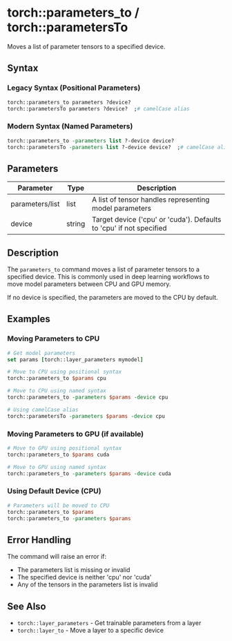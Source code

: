 # torch::parameters_to / torch::parametersTo

Moves a list of parameter tensors to a specified device.

## Syntax

### Legacy Syntax (Positional Parameters)
```tcl
torch::parameters_to parameters ?device?
torch::parametersTo parameters ?device?  ;# camelCase alias
```

### Modern Syntax (Named Parameters)
```tcl
torch::parameters_to -parameters list ?-device device?
torch::parametersTo -parameters list ?-device device?  ;# camelCase alias
```

## Parameters

| Parameter | Type | Description |
|-----------|------|-------------|
| parameters/list | list | A list of tensor handles representing model parameters |
| device | string | Target device ('cpu' or 'cuda'). Defaults to 'cpu' if not specified |

## Description

The `parameters_to` command moves a list of parameter tensors to a specified device. This is commonly used in deep learning workflows to move model parameters between CPU and GPU memory.

If no device is specified, the parameters are moved to the CPU by default.

## Examples

### Moving Parameters to CPU
```tcl
# Get model parameters
set params [torch::layer_parameters mymodel]

# Move to CPU using positional syntax
torch::parameters_to $params cpu

# Move to CPU using named syntax
torch::parameters_to -parameters $params -device cpu

# Using camelCase alias
torch::parametersTo -parameters $params -device cpu
```

### Moving Parameters to GPU (if available)
```tcl
# Move to GPU using positional syntax
torch::parameters_to $params cuda

# Move to GPU using named syntax
torch::parameters_to -parameters $params -device cuda
```

### Using Default Device (CPU)
```tcl
# Parameters will be moved to CPU
torch::parameters_to $params
torch::parameters_to -parameters $params
```

## Error Handling

The command will raise an error if:
- The parameters list is missing or invalid
- The specified device is neither 'cpu' nor 'cuda'
- Any of the tensors in the parameters list is invalid

## See Also

- `torch::layer_parameters` - Get trainable parameters from a layer
- `torch::layer_to` - Move a layer to a specific device 